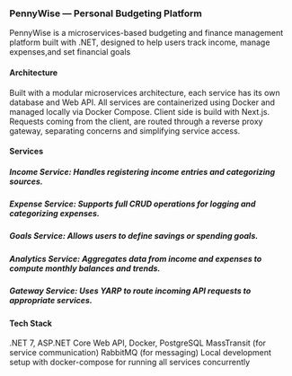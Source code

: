 ### PennyWise — Personal Budgeting Platform
PennyWise is a microservices-based budgeting and finance management platform built with .NET, designed to help users track income, manage expenses,and set financial goals

#### Architecture
Built with a modular microservices architecture, each service has its own database and Web API.
All services are containerized using Docker and managed locally via Docker Compose.
Client side is build with Next.js.
Requests coming from the client, are routed through a reverse proxy gateway, separating concerns and simplifying service access.

#### Services
##### Income Service: Handles registering income entries and categorizing sources.
##### Expense Service: Supports full CRUD operations for logging and categorizing expenses.
##### Goals Service: Allows users to define savings or spending goals.
##### Analytics Service: Aggregates data from income and expenses to compute monthly balances and trends.
##### Gateway Service: Uses YARP to route incoming API requests to appropriate services.

#### Tech Stack
.NET 7, ASP.NET Core Web API, Docker, PostgreSQL
MassTransit (for service communication)
RabbitMQ (for messaging)
Local development setup with docker-compose for running all services concurrently

